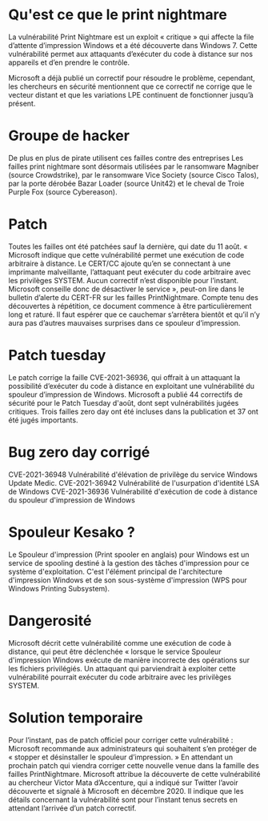# Qu'est ce que le print nightmare
La vulnérabilité Print Nightmare est un exploit « critique » qui affecte la file d’attente d’impression Windows et a été découverte dans Windows 7. Cette vulnérabilité permet aux attaquants d’exécuter du code à distance sur nos appareils et d’en prendre le contrôle.

Microsoft a déjà publié un correctif pour résoudre le problème, cependant, les chercheurs en sécurité mentionnent que ce correctif ne corrige que le vecteur distant et que les variations LPE continuent de fonctionner jusqu’à présent.

# Groupe de hacker
De plus en plus de pirate utilisent ces failles contre des entreprises
Les failles print nightmare sont désormais utilisées par le ransomware Magniber (source Crowdstrike), par le ransomware Vice Society (source Cisco Talos), par la porte dérobée Bazar Loader (source Unit42) et le cheval de Troie Purple Fox (source Cybereason).

# Patch
Toutes les failles ont été patchées sauf la dernière, qui date du 11 août. « Microsoft indique que cette vulnérabilité permet une exécution de code arbitraire à distance. Le CERT/CC ajoute qu’en se connectant à une imprimante malveillante, l’attaquant peut exécuter du code arbitraire avec les privilèges SYSTEM. Aucun correctif n’est disponible pour l’instant. Microsoft conseille donc de désactiver le service », peut-on lire dans le bulletin d’alerte du CERT-FR sur les failles PrintNightmare. Compte tenu des découvertes à répétition, ce document commence à être particulièrement long et raturé. Il faut espérer que ce cauchemar s’arrêtera bientôt et qu’il n’y aura pas d’autres mauvaises surprises dans ce spouleur d’impression.

# Patch tuesday
Le patch corrige la faille CVE-2021-36936, qui offrait à un attaquant la possibilité d’exécuter du code à distance en exploitant une vulnérabilité du spouleur d’impression de Windows.
Microsoft a publié 44 correctifs de sécurité pour le Patch Tuesday d'août, dont sept vulnérabilités jugées critiques. Trois failles zero day ont été incluses dans la publication et 37 ont été jugés importants. 

# Bug zero day corrigé
CVE-2021-36948 Vulnérabilité d'élévation de privilège du service Windows Update Medic.
CVE-2021-36942 Vulnérabilité de l'usurpation d'identité LSA de Windows
CVE-2021-36936 Vulnérabilité d'exécution de code à distance du spouleur d'impression de Windows


# Spouleur Kesako ? 
Le Spouleur d'impression (Print spooler en anglais) pour Windows est un service de spooling destiné à la gestion des tâches d'impression pour ce système d'exploitation. C'est l'élément principal de l'architecture d'impression Windows et de son sous-système d'impression (WPS pour Windows Printing Subsystem).

# Dangerosité
Microsoft décrit cette vulnérabilité comme une exécution de code à distance, qui peut être déclenchée «  lorsque le service Spouleur d'impression Windows exécute de manière incorrecte des opérations sur les fichiers privilégiés. Un attaquant qui parviendrait à exploiter cette vulnérabilité pourrait exécuter du code arbitraire avec les privilèges SYSTEM.

# Solution temporaire 
Pour l’instant, pas de patch officiel pour corriger cette vulnérabilité : Microsoft recommande aux administrateurs qui souhaitent s’en protéger de « stopper et désinstaller le spouleur d’impression. » En attendant un prochain patch qui viendra corriger cette nouvelle venue dans la famille des failles PrintNightmare. Microsoft attribue la découverte de cette vulnérabilité au chercheur Victor Mata d’Accenture, qui a indiqué sur Twitter l’avoir découverte et signalé à Microsoft en décembre 2020. Il indique que les détails concernant la vulnérabilité sont pour l’instant tenus secrets en attendant l’arrivée d’un patch correctif. 